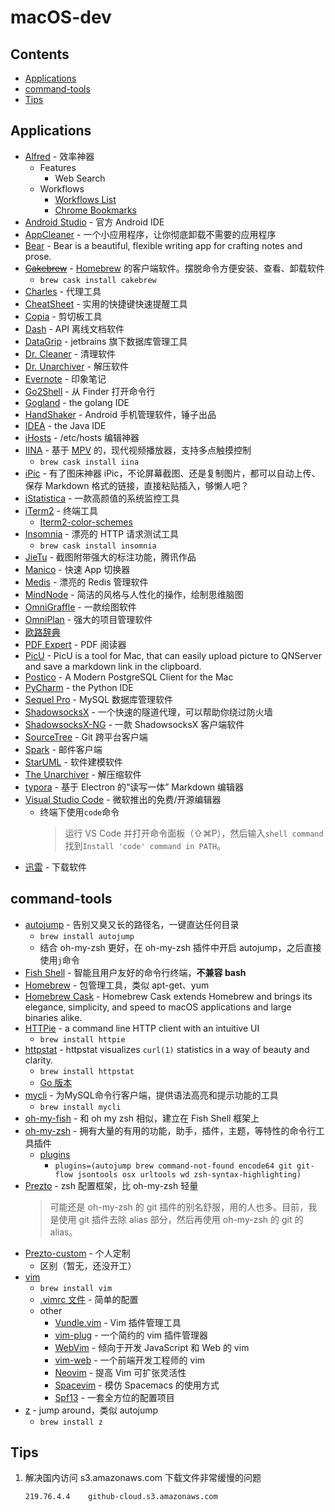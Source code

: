 # macOS-dev

## Contents

- [Applications](#Applications)
- [command-tools](#command-tools)
- [Tips](#Tips)

## Applications

- [Alfred](https://www.alfredapp.com/) - 效率神器
  - Features
    - Web Search
  - Workflows
    - [Workflows List](http://www.alfredworkflow.com/ "@hzlzh")
    - [Chrome Bookmarks](http://www.packal.org/workflow/chrome-bookmarks-0)
- [Android Studio](https://developer.android.google.cn/studio/index.html) - 官方 Android IDE
- [AppCleaner](http://freemacsoft.net/appcleaner/) - 一个小应用程序，让你彻底卸载不需要的应用程序
- [Bear](http://www.bear-writer.com/) - Bear is a beautiful, flexible writing app for crafting notes and prose.
- ~~[Cakebrew](https://www.cakebrew.com/)~~ - [Homebrew](https://brew.sh/) 的客户端软件。摆脱命令方便安装、查看、卸载软件
  - `brew cask install cakebrew`
- [Charles](https://www.charlesproxy.com/) - 代理工具
- [CheatSheet](https://www.mediaatelier.com/CheatSheet/) - 实用的快捷键快速提醒工具
- [Copia](http://www.dollaropath.com/copia/) - 剪切板工具
- [Dash](https://kapeli.com/dash) - API 离线文档软件
- [DataGrip](https://www.jetbrains.com/datagrip/) - jetbrains 旗下数据库管理工具
- [Dr. Cleaner](https://itunes.apple.com/us/app/dr.-cleaner-clean-disk-memory/id921458519?mt=12) - 清理软件
- [Dr. Unarchiver](https://itunes.apple.com/us/app/dr-unarchiver-rar-and-zip-archive-browser/id1127253508?mt=12) - 解压软件
- [Evernote](https://www.yinxiang.com/) - 印象笔记
- [Go2Shell](http://zipzapmac.com/Go2Shell) - 从 Finder 打开命令行
- [Gogland](https://www.jetbrains.com/go/) - the golang IDE
- [HandShaker](http://www.smartisan.com/apps/handshaker) - Android 手机管理软件，锤子出品
- [IDEA](https://www.jetbrains.com/idea/) - the Java IDE
- [iHosts](https://toolinbox.net/iHosts/) - /etc/hosts 编辑神器
- [IINA](https://lhc70000.github.io/iina/zh-cn/) - 基于 [MPV](https://github.com/mpv-player/mpv) 的，现代视频播放器，支持多点触摸控制
  - `brew cask install iina`
- [iPic](https://toolinbox.net/iPic/) - 有了图床神器 iPic，不论屏幕截图、还是复制图片，都可以自动上传、保存 Markdown 格式的链接，直接粘贴插入，够懒人吧？
- [iStatistica](http://www.imagetasks.com/system-battery-network-monitor-widget/) - 一款高颜值的系统监控工具
- [iTerm2](https://www.iterm2.com/) - 终端工具
  - [Iterm2-color-schemes](http://iterm2colorschemes.com/)
- [Insomnia](https://insomnia.rest/) - 漂亮的 HTTP 请求测试工具
  - `brew cask install insomnia`
- [JieTu](http://jietu.qq.com/) - 截图附带强大的标注功能，腾讯作品
- [Manico](https://manico.im/) - 快速 App 切换器
- [Medis](http://getmedis.com/) - 漂亮的 Redis 管理软件
- [MindNode](http://mindnode.com/) - 简洁的风格与人性化的操作，绘制思维脑图
- [OmniGraffle](https://www.omnigroup.com/omnigraffle/) - 一款绘图软件
- [OmniPlan](https://www.omnigroup.com/omniplan/) - 强大的项目管理软件
- [欧路辞典](https://dict.eudic.net/)
- [PDF Expert](https://pdfexpert.com/) - PDF 阅读器
- [PicU](https://github.com/chenxtdo/UPImageMacApp) - PicU is a tool for Mac, that can easily upload picture to QNServer and save a markdown link in the clipboard.
- [Postico](https://eggerapps.at/postico/) - A Modern PostgreSQL Client for the Mac
- [PyCharm](https://www.jetbrains.com/pycharm/) - the Python IDE
- [Sequel Pro](http://www.sequelpro.com/) - MySQL 数据库管理软件
- [ShadowsocksX](http://shadowsocks.org/) - 一个快速的隧道代理，可以帮助你绕过防火墙
- [ShadowsocksX-NG](https://github.com/shadowsocks/ShadowsocksX-NG) - 一款 ShadowsocksX 客户端软件
- [SourceTree](https://www.sourcetreeapp.com/) - Git 跨平台客户端
- [Spark](https://sparkmailapp.com/) - 邮件客户端
- [StarUML](http://staruml.io/) - 软件建模软件
- [The Unarchiver](http://unarchiver.c3.cx/unarchiver) - 解压缩软件
- [typora](https://typora.io/) - 基于 Electron 的“读写一体” Markdown 编辑器
- [Visual Studio Code](https://code.visualstudio.com/) - 微软推出的免费/开源编辑器
  - 终端下使用`code`命令
    > 运行 VS Code 并打开命令面板（⇧⌘P），然后输入`shell command`找到`Install 'code' command in PATH`。
- [迅雷](http://www.xunlei.com/) - 下载软件

## command-tools

- [autojump](https://github.com/wting/autojump) - 告别又臭又长的路径名，一键直达任何目录
  - `brew install autojump`
  - 结合 oh-my-zsh 更好，在 oh-my-zsh 插件中开启 autojump，之后直接使用`j`命令
- [Fish Shell](https://fishshell.com/) - 智能且用户友好的命令行终端，**不兼容 bash**
- [Homebrew](https://brew.sh/) - 包管理工具，类似 apt-get、yum
- [Homebrew Cask](https://caskroom.github.io/) - Homebrew Cask extends Homebrew and brings its elegance, simplicity, and speed to macOS applications and large binaries alike.
- [HTTPie](https://httpie.org/) - a command line HTTP client with an intuitive UI
  - `brew install httpie`
- [httpstat](https://github.com/reorx/httpstat) - httpstat visualizes `curl(1)` statistics in a way of beauty and clarity.
  - `brew install httpstat`
  - [Go 版本](https://github.com/davecheney/httpstat)
- [mycli](http://mycli.net/) - 为MySQL命令行客户端，提供语法高亮和提示功能的工具
  - `brew install mycli`
- [oh-my-fish](https://github.com/oh-my-fish/oh-my-fish) - 和 oh my zsh 相似，建立在 Fish Shell 框架上
- [oh-my-zsh](http://ohmyz.sh/) - 拥有大量的有用的功能，助手，插件，主题，等特性的命令行工具插件
  - [plugins](https://github.com/robbyrussell/oh-my-zsh/wiki/Plugins)
    - `plugins=(autojump brew command-not-found encode64 git git-flow jsontools osx urltools wd zsh-syntax-highlighting)`
- [Prezto](https://github.com/sorin-ionescu/prezto) - zsh 配置框架，比 oh-my-zsh 轻量
  > 可能还是 oh-my-zsh 的 git 插件的别名舒服，用的人也多。目前，我是使用 git 插件去除 alias 部分，然后再使用 oh-my-zsh 的 git 的 alias。
- [Prezto-custom](https://github.com/hnye007/prezto) - 个人定制
  - 区别（暂无，还没开工）
- [vim](http://www.vim.org/)
  - `brew install vim`
  - [.vimrc 文件](./config/.vimrc) - 简单的配置
  - other
    - [Vundle.vim](https://github.com/VundleVim/Vundle.vim) - Vim 插件管理工具
    - [vim-plug](https://github.com/junegunn/vim-plug) - 一个简约的 vim 插件管理器
    - [WebVim](https://github.com/krampstudio/webvim) - 倾向于开发 JavaScript 和 Web 的 vim
    - [vim-web](https://github.com/jaywcjlove/vim-web) - 一个前端开发工程师的 vim
    - [Neovim](https://neovim.io/) - 提高 Vim 可扩张灵活性
    - [Spacevim](https://github.com/ctjhoa/spacevim) - 模仿 Spacemacs 的使用方式
    - [Spf13](http://vim.spf13.com/) - 一套全方位的配置项目
- [z](https://github.com/rupa/z) - jump around，类似 autojump
  - `brew install z`

## Tips

1. 解决国内访问 s3.amazonaws.com 下载文件非常缓慢的问题
   ~~~shell
   219.76.4.4    github-cloud.s3.amazonaws.com
   ~~~
